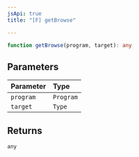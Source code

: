 ```yaml
---
jsApi: true
title: "[F] getBrowse"

---
```

```ts
function getBrowse(program, target): any
```

## Parameters

| Parameter | Type |
| :------ | :------ |
| `program` | `Program` |
| `target` | `Type` |

## Returns

`any`
